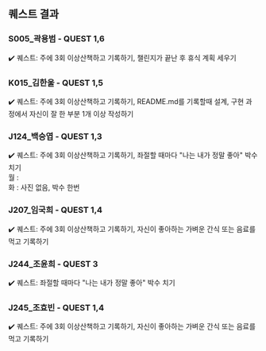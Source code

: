 
## 퀘스트 결과

### S005_곽용범 - QUEST 1,6 
✔️ 퀘스트: 주에 3회 이상산책하고 기록하기, 챌린지가 끝난 후 휴식 계획 세우기

    

### K015_김한울 - QUEST 1,5
✔️ 퀘스트: 주에 3회 이상산책하고 기록하기, README.md를 기록할때 설계, 구현 과정에서 자신이 잘 한 부분 1개 이상 작성하기 

    


### J124_백승엽 - QUEST 1,3
✔️ 퀘스트: 주에 3회 이상산책하고 기록하기, 좌절할 때마다 "나는 내가 정말 좋아" 박수 치기<br>
월 :<br>
화 : 사진 없음, 박수 한번


### J207_임국희 - QUEST 1,4
✔️ 퀘스트: 주에 3회 이상산책하고 기록하기, 자신이 좋아하는 가벼운 간식 또는 음료를 먹고 기록하기



### J244_조윤희 - QUEST 3 
✔️ 퀘스트: 좌절할 때마다 "나는 내가 정말 좋아" 박수 치기

    
### J245_조효빈 - QUEST 1,4
✔️ 퀘스트: 주에 3회 이상산책하고 기록하기, 자신이 좋아하는 가벼운 간식 또는 음료를 먹고 기록하기



   
